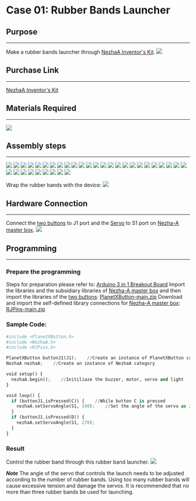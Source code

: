 # Case 01: Rubber Bands Launcher
## Purpose
---
Make a rubber bands launcher through  [NezhaA Inventor's Kit](https://www.elecfreaks.com/elecfreaks-nezha-a-inventor-s-kit-for-arduino.html).
![](./images/neza-a-case-01-01.png)

## Purchase Link
---
  [NezhaA Inventor's Kit](https://www.elecfreaks.com/elecfreaks-nezha-a-inventor-s-kit-for-arduino.html)

## Materials Required
---
![](./images/neza-a-case-01-02.png)
## Assembly steps 
---
![](./images/neza-a-step-01-01.png)
![](./images/neza-a-step-01-02.png)
![](./images/neza-a-step-01-03.png)
![](./images/neza-a-step-01-04.png)
![](./images/neza-a-step-01-05.png)
![](./images/neza-a-step-01-06.png)
![](./images/neza-a-step-01-07.png)
![](./images/neza-a-step-01-08.png)
![](./images/neza-a-step-01-09.png)
![](./images/neza-a-step-01-10.png)
![](./images/neza-a-step-01-11.png)
![](./images/neza-a-step-01-12.png)
![](./images/neza-a-step-01-13.png)
![](./images/neza-a-step-01-14.png)
![](./images/neza-a-step-01-15.png)
![](./images/neza-a-step-01-16.png)
![](./images/neza-a-step-01-17.png)
![](./images/neza-a-step-01-18.png)
![](./images/neza-a-step-01-19.png)
![](./images/neza-a-step-01-20.png)
![](./images/neza-a-step-01-21.png)
![](./images/neza-a-step-01-22.png)
![](./images/neza-a-step-01-23.png)
![](./images/neza-a-step-01-24.png)
![](./images/neza-a-step-01-25.png)
![](./images/neza-a-step-01-26.png)
![](./images/neza-a-step-01-27.png)
![](./images/neza-a-step-01-28.png)
![](./images/neza-a-step-01-29.png)
![](./images/neza-a-step-01-30.png)
![](./images/neza-a-step-01-31.png)
![](./images/neza-a-step-01-32.png)
![](./images/neza-a-step-01-33.png)
![](./images/neza-a-step-01-34.png)

Wrap the rubber bands with the device:
![](./images/neza-a-case-01-03.gif)

## Hardware Connection
---
Connect the [two buttons](https://www.elecfreaks.com/planetx-button.html) to J1 port and the [Servo](https://www.elecfreaks.com/geekservo-2kg-360-degrees-compatible-with-lego.html) to S1 port on [Nezha-A master box](https://www.elecfreaks.com/arduino-3-in-1-master-control-box.html). 
![](./images/neza-a-case-01-04.png)

## Programming
---
### Prepare the programming
Steps for preparation please refer to: [Arduino 3 in 1 Breakout Board](https://www.elecfreaks.com/learn-en/Arduino-3-in-1-box/Arduino-3-in-1-box.html)
Import the libraries and the subsidiary libraries of [Nezha-A master box](https://www.elecfreaks.com/arduino-3-in-1-master-control-box.html) and then import the libraries of the [two buttons](https://www.elecfreaks.com/planetx-button.html):  [PlanetXButton-main.zip](https://github.com/elecfreaks/PlanetXButton/archive/refs/heads/main.zip)
Download and import the self-defined library connections for [Nezha-A master box](https://www.elecfreaks.com/arduino-3-in-1-master-control-box.html): [RJPins-main.zip](https://github.com/elecfreaks/RJPins/archive/refs/heads/main.zip)

### Sample Code: 
```python
#include <PlanetXButton.h>
#include <NezhaA.h>
#include <RJPins.h>

PlanetXButton buttonJ1(J1);    //Create an instance of PlanetXButton category
NezhaA nezhaA;    //Create an instance of NezhaA category

void setup() {
  nezhaA.begin();    //Initiliaze the buzzer, motor, servo and light
}

void loop() {
  if (buttonJ1.isPressed(C)) {    //While button C is pressed
    nezhaA.setServoAngle(S1, 190);    //Set the angle of the servo as 200 degrees at S1 port. 
  }
  if (buttonJ1.isPressed(D)) {
    nezhaA.setServoAngle(S1, 270);    
  }
}
```

### Result
Control the rubber band through this rubber band launcher. 
![](./images/neza-a-case-01-05.gif)

***Note*** The angle of the servo that controls the launch needs to be adjusted according to the number of rubber bands. Using too many rubber bands will cause excessive tension and damage the servos. It is recommended that no more than three rubber bands be used for launching.

